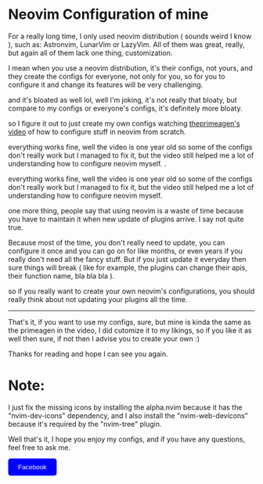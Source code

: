 # Neovim Configuration of mine

For a really long time, I only used neovim distribution ( sounds weird I know ), such as: Astronvim, LunarVim or LazyVim. All of them was great, really, but again all of them lack one thing, customization.

I mean when you use a neovim distribution, it's their configs, not yours, and they create the configs for everyone, not only for you, so for you to configure it and change its features will be very challenging.

and it's bloated as well lol, well I'm joking, it's not really that bloaty, but compare to my configs or everyone's configs, it's definitely more bloaty.

so I figure it out to just create my own configs watching [theprimeagen's video](https://www.youtube.com/watch?v=w7i4amO_zaE) of how to configure stuff in neovim from scratch.

everything works fine, well the video is one year old so some of the configs don't really work but I managed to fix it, but the video still helped me a lot of understanding how to configure neovim myself.
.

everything works fine, well the video is one year old so some of the configs don't really work but I managed to fix it, but the video still helped me a lot of understanding how to configure neovim myself.

one more thing, people say that using neovim is a waste of time because you have to maintain it when new update of plugins arrive. I say not quite true.

Because most of the time, you don't really need to update, you can configure it once and you can go on for like months, or even years if you really don't need all the fancy stuff. But if you just update it everyday then sure things will break ( like for example, the plugins can change their apis, their function name, bla bla bla ).

so if you really want to create your own neovim's configurations, you should really think about not updating your plugins all the time.

---

That's it, if you want to use my configs, sure, but mine is kinda the same as the primeagen in the video, I did cutomize it to my likings, so if you like it as well then sure, if not then I advise you to create your own :)

Thanks for reading and hope I can see you again.

# Note:

I just fix the missing icons by installing the alpha.nvim because it has the "nvim-dev-icons" dependency, and I also install the "nvim-web-devicons" because it's required by the "nvim-tree" plugin.

Well that's it, I hope you enjoy my configs, and if you have any questions, feel free to ask me.

<button style="background-color: blue; color: white; padding: 10px 20px; border: none; border-radius: 5px;">Facebook</button>
